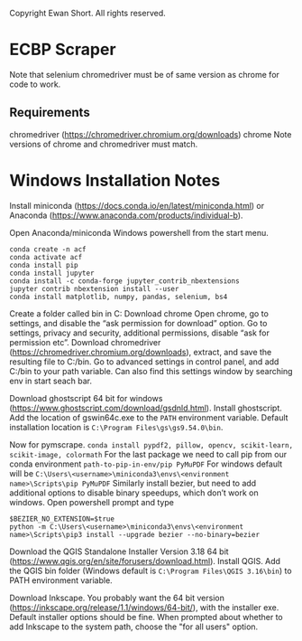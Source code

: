 Copyright Ewan Short. All rights reserved.

# ECBP Scraper
Note that selenium chromedriver must be of same version as chrome for code to
work.

## Requirements
chromedriver (https://chromedriver.chromium.org/downloads)
chrome
Note versions of chrome and chromedriver must match.


# Windows Installation Notes

Install miniconda (https://docs.conda.io/en/latest/miniconda.html) or Anaconda (https://www.anaconda.com/products/individual-b).

Open Anaconda/miniconda Windows powershell from the start menu.

```
conda create -n acf
conda activate acf
conda install pip
conda install jupyter
conda install -c conda-forge jupyter_contrib_nbextensions
jupyter contrib nbextension install --user
conda install matplotlib, numpy, pandas, selenium, bs4
```

Create a folder called bin in C:
Download chrome
Open chrome, go to settings, and disable the “ask permission for download” option.
Go to settings, privacy and security, additional permissions, disable “ask for permission etc”.
Download chromedriver (https://chromedriver.chromium.org/downloads), extract, and save the resulting file to C:/bin.
Go to advanced settings in control panel, and add C:/bin to your path variable. Can also find this settings window by searching env in start seach bar.

Download ghostscript 64 bit for windows (https://www.ghostscript.com/download/gsdnld.html).
Install ghostscript.
Add the location of gswin64c.exe to the `PATH` environment variable. Default installation location is `C:\Program Files\gs\gs9.54.0\bin`.

Now for pymscrape.
`conda install pypdf2, pillow, opencv, scikit-learn, scikit-image, colormath`
For the last package we need to call pip from our conda environment
`path-to-pip-in-env/pip PyMuPDF`
For windows default will be
`C:\Users\<username>\miniconda3\envs\<environment name>\Scripts\pip PyMuPDF`
Similarly install bezier, but need to add additional options to disable binary speedups, which don’t work on windows. Open powershell prompt and type
```
$BEZIER_NO_EXTENSION=$true
python -m C:\Users\<username>\miniconda3\envs\<environment name>\Scripts\pip3 install --upgrade bezier --no-binary=bezier
```

Download the QGIS Standalone Installer Version 3.18 64 bit (https://www.qgis.org/en/site/forusers/download.html).
Install QGIS.
Add the QGIS bin folder (Windows default is `C:\Program Files\QGIS 3.16\bin`) to PATH environment variable.

Download Inkscape. You probably want the 64 bit version (https://inkscape.org/release/1.1/windows/64-bit/), with the installer exe.
Default installer options should be fine. When prompted about whether to add Inkscape to the system path, choose the "for all users" option. 
